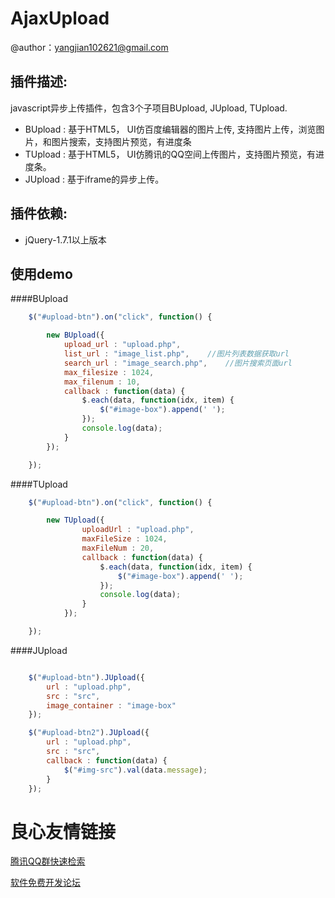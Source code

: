 AjaxUpload
========
>
@author：yangjian102621@gmail.com 

插件描述:
--------
javascript异步上传插件，包含3个子项目BUpload, JUpload, TUpload.
* BUpload : 基于HTML5， UI仿百度编辑器的图片上传, 支持图片上传，浏览图片，和图片搜索，支持图片预览，有进度条
* TUpload : 基于HTML5， UI仿腾讯的QQ空间上传图片，支持图片预览，有进度条。
* JUpload : 基于iframe的异步上传。


插件依赖:
-------
* jQuery-1.7.1以上版本

使用demo
------
####BUpload
```javascript
	$("#upload-btn").on("click", function() {

		new BUpload({
			upload_url : "upload.php",
			list_url : "image_list.php",	//图片列表数据获取url
			search_url : "image_search.php",	//图片搜索页面url
			max_filesize : 1024,
			max_filenum : 10,
			callback : function(data) {
				$.each(data, function(idx, item) {
					$("#image-box").append(' ');
				});
				console.log(data);
			}
		});

	});
```

####TUpload
```javascript
	$("#upload-btn").on("click", function() {

		new TUpload({
				uploadUrl : "upload.php",
				maxFileSize : 1024,
				maxFileNum : 20,
				callback : function(data) {
					$.each(data, function(idx, item) {
						$("#image-box").append(' ');
					});
					console.log(data);
				}
			});

	});
```

####JUpload
```javascript

    $("#upload-btn").JUpload({
		url : "upload.php",
		src : "src",
		image_container : "image-box"
	});

	$("#upload-btn2").JUpload({
		url : "upload.php",
		src : "src",
		callback : function(data) {
			$("#img-src").val(data.message);
		}
	});
```

 # 良心友情链接

[腾讯QQ群快速检索](http://u.720life.cn/s/8cf73f7c)

[软件免费开发论坛](http://u.720life.cn/s/bbb01dc0)